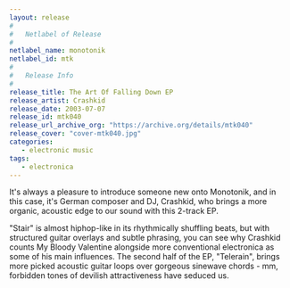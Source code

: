 ```yaml
---
layout: release
#
#   Netlabel of Release
#
netlabel_name: monotonik
netlabel_id: mtk
#
#   Release Info
#
release_title: The Art Of Falling Down EP
release_artist: Crashkid
release_date: 2003-07-07
release_id: mtk040
release_url_archive_org: "https://archive.org/details/mtk040"
release_cover: "cover-mtk040.jpg"
categories:
   - electronic music
tags:
   - electronica
---
```

It's always a pleasure to introduce someone new onto Monotonik, and in this case, it's German composer and DJ, Crashkid, who brings a more organic, acoustic edge to our sound with this 2-track EP.

"Stair" is almost hiphop-like in its rhythmically shuffling beats, but with structured guitar overlays and subtle phrasing, you can see why Crashkid counts My Bloody Valentine alongside more conventional electronica as some of his main influences. The second half of the EP, "Telerain", brings more picked acoustic guitar loops over gorgeous sinewave chords - mm, forbidden tones of devilish attractiveness have seduced us.

